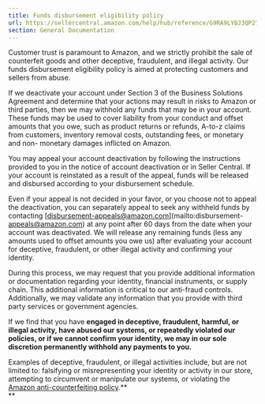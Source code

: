 ```yaml
---
title: Funds disbursement eligibility policy
url: https://sellercentral.amazon.com/help/hub/reference/G9RA9LYBJ3QP27M6
section: General Documentation
---
```


Customer trust is paramount to Amazon, and we strictly prohibit the sale of
counterfeit goods and other deceptive, fraudulent, and illegal activity. Our
funds disbursement eligibility policy is aimed at protecting customers and
sellers from abuse.

If we deactivate your account under Section 3 of the Business Solutions
Agreement and determine that your actions may result in risks to Amazon or
third parties, then we may withhold any funds that may be in your account.
These funds may be used to cover liability from your conduct and offset
amounts that you owe, such as product returns or refunds, A-to-z claims from
customers, inventory removal costs, outstanding fees, or monetary and non-
monetary damages inflicted on Amazon.

You may appeal your account deactivation by following the instructions
provided to you in the notice of account deactivation or in Seller Central. If
your account is reinstated as a result of the appeal, funds will be released
and disbursed according to your disbursement schedule.

Even if your appeal is not decided in your favor, or you choose not to appeal
the deactivation, you can separately appeal to seek any withheld funds by
contacting [disbursement-appeals@amazon.com](mailto:disbursement-
appeals@amazon.com) at any point after 60 days from the date when your account
was deactivated. We will release any remaining funds (less any amounts used to
offset amounts you owe us) after evaluating your account for deceptive,
fraudulent, or other illegal activity and confirming your identity.

During this process, we may request that you provide additional information or
documentation regarding your identity, financial instruments, or supply chain.
This additional information is critical to our anti-fraud controls.
Additionally, we may validate any information that you provide with third
party services or government agencies.

If we find that you have **engaged in deceptive, fraudulent, harmful, or
illegal activity, have abused our systems, or repeatedly violated our
policies, or if we cannot confirm your identity, we may in our sole discretion
permanently withhold any payments to you.**

Examples of deceptive, fraudulent, or illegal activities include, but are not
limited to: falsifying or misrepresenting your identity or activity in our
store, attempting to circumvent or manipulate our systems, or violating the
[Amazon anti-counterfeiting
policy](https://sellercentral.amazon.com/help/hub/reference/G201165970).**  
**  
  
  
  
  
  

